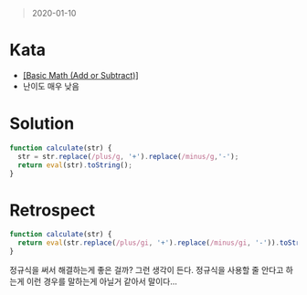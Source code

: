> 2020-01-10
# Kata
- [[Basic Math (Add or Subtract)]](https://www.codewars.com/kata/5809b62808ad92e31b000031/javascript)
- 난이도 매우 낮음

# Solution
```javascript
function calculate(str) {
  str = str.replace(/plus/g, '+').replace(/minus/g,'-');
  return eval(str).toString();
}
```
# Retrospect
```javascript
function calculate(str) {
  return eval(str.replace(/plus/gi, '+').replace(/minus/gi, '-')).toString();
}
```
정규식을 써서 해결하는게 좋은 걸까? 그런 생각이 든다.
정규식을 사용할 줄 안다고 하는게 이런 경우를 말하는게 아닐거 같아서 말이다... 
